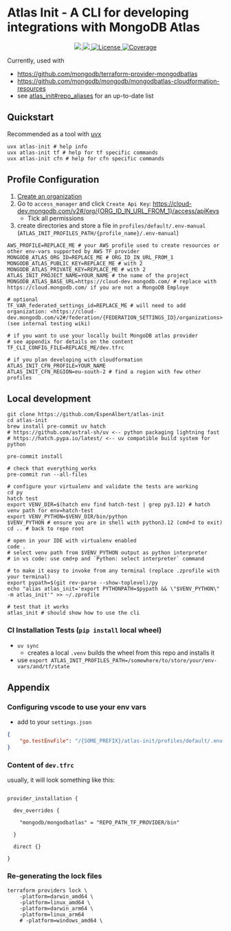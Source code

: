 # Atlas Init - A CLI for developing integrations with MongoDB Atlas
<p align="center">
    <a href="https://pypi.org/project/atlas-init/" target="_blank">
        <img src="https://img.shields.io/pypi/v/atlas-init.svg">
    </a>
    <a href="https://pypi.org/project/atlas-init/" target="_blank">
        <img src="https://img.shields.io/pypi/pyversions/atlas-init.svg">
    </a>
    <a href="https://github.com/EspenAlbert/py-libs/blob/main/LICENSE" target="_blank">
            <img src="https://img.shields.io/badge/License-MIT-yellow.svg" alt="License">
    </a>
    <a href="https://codecov.io/github/EspenAlbert/atlas-init" target="_blank">
            <img src="https://codecov.io/github/EspenAlbert/atlas-init/graph/badge.svg?token=DR7FDJXNZY" alt="Coverage">
    </a>
</p>

Currently, used with
- <https://github.com/mongodb/terraform-provider-mongodbatlas>
- <https://github.com/mongodb/mongodb/mongodbatlas-cloudformation-resources>
- see [atlas_init#repo_aliases](atlas_init.yaml) for an up-to-date list

## Quickstart
Recommended as a tool with [uvx](https://docs.astral.sh/uv/guides/tools/#running-tools)
```shell
uvx atlas-init # help info
uvx atlas-init tf # help for tf specific commands
uvx atlas-init cfn # help for cfn specific commands
```

## Profile Configuration
1. [Create an organization](https://cloud-dev.mongodb.com/v2#/preferences/organizations)
2. Go to `access_manager` and click `Create Api Key`: <https://cloud-dev.mongodb.com/v2#/org/{ORG_ID_IN_URL_FROM_1}/access/apiKeys>
   - Tick all permissions
3. create directories and store a file in `profiles/default/.env-manual` (`ATLAS_INIT_PROFILES_PATH/{profile_name}/.env-manual`)

```env
AWS_PROFILE=REPLACE_ME # your AWS profile used to create resources or other env-vars supported by AWS TF provider
MONGODB_ATLAS_ORG_ID=REPLACE_ME # ORG_ID_IN_URL_FROM_1
MONGODB_ATLAS_PUBLIC_KEY=REPLACE_ME # with 2
MONGODB_ATLAS_PRIVATE_KEY=REPLACE_ME # with 2
ATLAS_INIT_PROJECT_NAME=YOUR_NAME # the name of the project
MONGODB_ATLAS_BASE_URL=https://cloud-dev.mongodb.com/ # replace with https://cloud.mongodb.com/ if you are not a MongoDB Employe

# optional
TF_VAR_federated_settings_id=REPLACE_ME # will need to add organization: <https://cloud-dev.mongodb.com/v2#/federation/{FEDERATION_SETTINGS_ID}/organizations> (see internal testing wiki)

# if you want to use your locally built MongoDB atlas provider
# see appendix for details on the content
TF_CLI_CONFIG_FILE=REPLACE_ME/dev.tfrc

# if you plan developing with cloudformation
ATLAS_INIT_CFN_PROFILE=YOUR_NAME
ATLAS_INIT_CFN_REGION=eu-south-2 # find a region with few other profiles
```

## Local development

```shell
git clone https://github.com/EspenAlbert/atlas-init
cd atlas-init
brew install pre-commit uv hatch
# https://github.com/astral-sh/uv <-- python packaging lightning fast
# https://hatch.pypa.io/latest/ <-- uv compatible build system for python

pre-commit install

# check that everything works
pre-commit run --all-files

# configure your virtualenv and validate the tests are working
cd py
hatch test
export VENV_DIR=$(hatch env find hatch-test | grep py3.12) # hatch venv path for env=hatch-test
export VENV_PYTHON=$VENV_DIR/bin/python
$VENV_PYTHON # ensure you are in shell with python3.12 (cmd+d to exit)
cd .. # back to repo root

# open in your IDE with virtualenv enabled
code .
# select venv path from $VENV_PYTHON output as python interpreter
# in vs code: use cmd+p and `Python: select interpreter` command

# to make it easy to invoke from any terminal (replace .zprofile with your terminal)
export pypath=$(git rev-parse --show-toplevel)/py
echo "alias atlas_init='export PYTHONPATH=$pypath && \"$VENV_PYTHON\" -m atlas_init'" >> ~/.zprofile

# test that it works
atlas_init # should show how to use the cli
```

### CI Installation Tests (`pip install` local wheel)
- `uv sync`
  - creates a local `.venv` builds the wheel from this repo and installs it
- use `export ATLAS_INIT_PROFILES_PATH=/somewhere/to/store/your/env-vars/and/tf/state`


## Appendix

### Configuring vscode to use your env vars
- add to your `settings.json`

```json
{
    "go.testEnvFile": "/{SOME_PREFIX}/atlas-init/profiles/default/.env-vscode",
}
```

### Content of `dev.tfrc`
usually, it will look something like this:

```hcl

provider_installation {
 
  dev_overrides {
 
    "mongodb/mongodbatlas" = "REPO_PATH_TF_PROVIDER/bin"
 
  }
 
  direct {}
 
}
```

### Re-generating the lock files

```shell
terraform providers lock \
    -platform=darwin_amd64 \
    -platform=linux_amd64 \
    -platform=darwin_arm64 \
    -platform=linux_arm64
    # -platform=windows_amd64 \
```